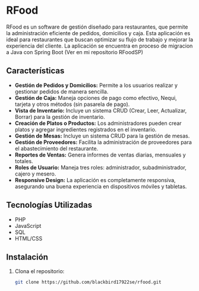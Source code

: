 # RFood

RFood es un software de gestión diseñado para restaurantes, que permite la administración eficiente de pedidos, domicilios y caja. Esta aplicación es ideal para restaurantes que buscan optimizar su flujo de trabajo y mejorar la experiencia del cliente.
La aplicación se encuentra en proceso de migracion a Java con Spring Boot (Ver en mi repositorio RFoodSP)

## Características

- **Gestión de Pedidos y Domicilios:** Permite a los usuarios realizar y gestionar pedidos de manera sencilla.
- **Gestión de Caja:** Maneja opciones de pago como efectivo, Nequi, tarjeta y otros métodos (sin pasarela de pago).
- **Vista de Inventario:** Incluye un sistema CRUD (Crear, Leer, Actualizar, Borrar) para la gestión de inventario.
- **Creación de Platos o Productos:** Los administradores pueden crear platos y agregar ingredientes registrados en el inventario.
- **Gestión de Mesas:** Incluye un sistema CRUD para la gestión de mesas.
- **Gestión de Proveedores:** Facilita la administración de proveedores para el abastecimiento del restaurante.
- **Reportes de Ventas:** Genera informes de ventas diarias, mensuales y totales.
- **Roles de Usuario:** Maneja tres roles: administrador, subadministrador, cajero y mesero.
- **Responsive Design:** La aplicación es completamente responsiva, asegurando una buena experiencia en dispositivos móviles y tabletas.

## Tecnologías Utilizadas

- PHP
- JavaScript
- SQL
- HTML/CSS

## Instalación

1. Clona el repositorio:
   ```bash
   git clone https://github.com/blackbird17922se/rfood.git
